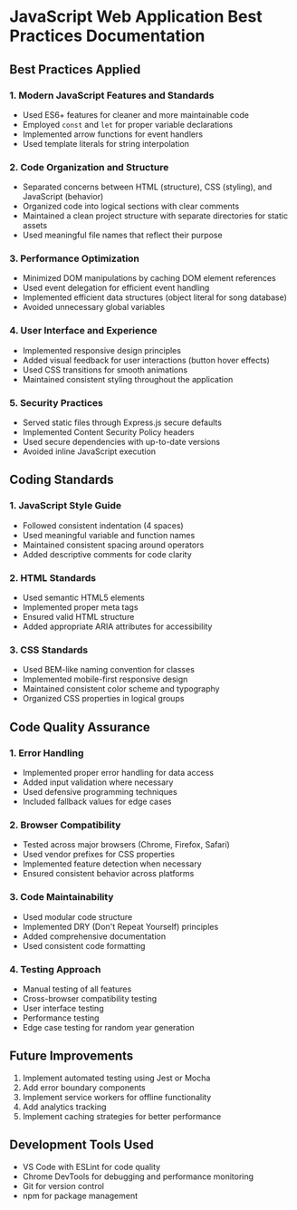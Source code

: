 # JavaScript Web Application Best Practices Documentation

## Best Practices Applied

### 1. Modern JavaScript Features and Standards
- Used ES6+ features for cleaner and more maintainable code
- Employed `const` and `let` for proper variable declarations
- Implemented arrow functions for event handlers
- Used template literals for string interpolation

### 2. Code Organization and Structure
- Separated concerns between HTML (structure), CSS (styling), and JavaScript (behavior)
- Organized code into logical sections with clear comments
- Maintained a clean project structure with separate directories for static assets
- Used meaningful file names that reflect their purpose

### 3. Performance Optimization
- Minimized DOM manipulations by caching DOM element references
- Used event delegation for efficient event handling
- Implemented efficient data structures (object literal for song database)
- Avoided unnecessary global variables

### 4. User Interface and Experience
- Implemented responsive design principles
- Added visual feedback for user interactions (button hover effects)
- Used CSS transitions for smooth animations
- Maintained consistent styling throughout the application

### 5. Security Practices
- Served static files through Express.js secure defaults
- Implemented Content Security Policy headers
- Used secure dependencies with up-to-date versions
- Avoided inline JavaScript execution

## Coding Standards

### 1. JavaScript Style Guide
- Followed consistent indentation (4 spaces)
- Used meaningful variable and function names
- Maintained consistent spacing around operators
- Added descriptive comments for code clarity

### 2. HTML Standards
- Used semantic HTML5 elements
- Implemented proper meta tags
- Ensured valid HTML structure
- Added appropriate ARIA attributes for accessibility

### 3. CSS Standards
- Used BEM-like naming convention for classes
- Implemented mobile-first responsive design
- Maintained consistent color scheme and typography
- Organized CSS properties in logical groups

## Code Quality Assurance

### 1. Error Handling
- Implemented proper error handling for data access
- Added input validation where necessary
- Used defensive programming techniques
- Included fallback values for edge cases

### 2. Browser Compatibility
- Tested across major browsers (Chrome, Firefox, Safari)
- Used vendor prefixes for CSS properties
- Implemented feature detection when necessary
- Ensured consistent behavior across platforms

### 3. Code Maintainability
- Used modular code structure
- Implemented DRY (Don't Repeat Yourself) principles
- Added comprehensive documentation
- Used consistent code formatting

### 4. Testing Approach
- Manual testing of all features
- Cross-browser compatibility testing
- User interface testing
- Performance testing
- Edge case testing for random year generation

## Future Improvements

1. Implement automated testing using Jest or Mocha
2. Add error boundary components
3. Implement service workers for offline functionality
4. Add analytics tracking
5. Implement caching strategies for better performance

## Development Tools Used

- VS Code with ESLint for code quality
- Chrome DevTools for debugging and performance monitoring
- Git for version control
- npm for package management

